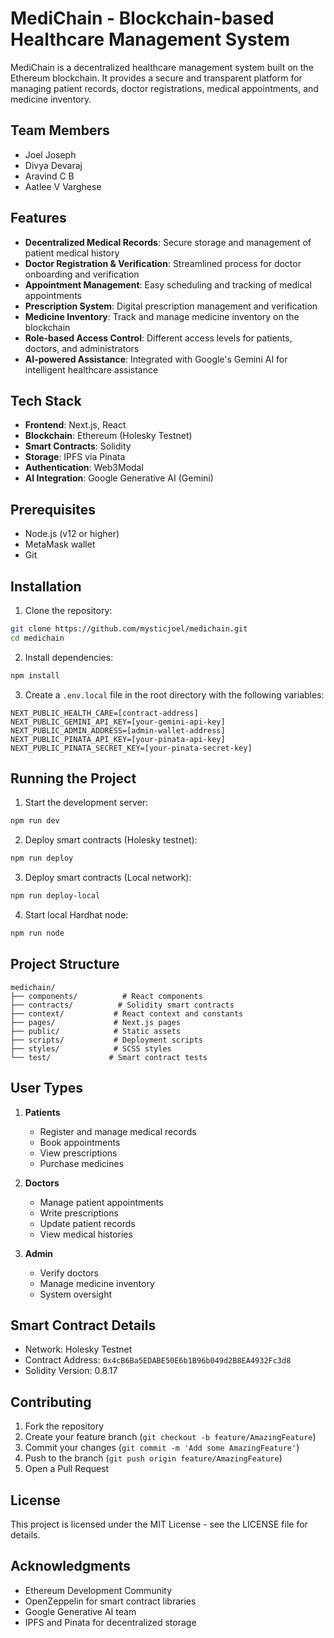 # MediChain - Blockchain-based Healthcare Management System

MediChain is a decentralized healthcare management system built on the Ethereum blockchain. It provides a secure and transparent platform for managing patient records, doctor registrations, medical appointments, and medicine inventory.

## Team Members

- Joel Joseph
- Divya Devaraj
- Aravind C B
- Aatlee V Varghese

## Features

- **Decentralized Medical Records**: Secure storage and management of patient medical history
- **Doctor Registration & Verification**: Streamlined process for doctor onboarding and verification
- **Appointment Management**: Easy scheduling and tracking of medical appointments
- **Prescription System**: Digital prescription management and verification
- **Medicine Inventory**: Track and manage medicine inventory on the blockchain
- **Role-based Access Control**: Different access levels for patients, doctors, and administrators
- **AI-powered Assistance**: Integrated with Google's Gemini AI for intelligent healthcare assistance

## Tech Stack

- **Frontend**: Next.js, React
- **Blockchain**: Ethereum (Holesky Testnet)
- **Smart Contracts**: Solidity
- **Storage**: IPFS via Pinata
- **Authentication**: Web3Modal
- **AI Integration**: Google Generative AI (Gemini)

## Prerequisites

- Node.js (v12 or higher)
- MetaMask wallet
- Git

## Installation

1. Clone the repository:
```bash
git clone https://github.com/mysticjoel/medichain.git
cd medichain
```

2. Install dependencies:
```bash
npm install
```

3. Create a `.env.local` file in the root directory with the following variables:
```env
NEXT_PUBLIC_HEALTH_CARE=[contract-address]
NEXT_PUBLIC_GEMINI_API_KEY=[your-gemini-api-key]
NEXT_PUBLIC_ADMIN_ADDRESS=[admin-wallet-address]
NEXT_PUBLIC_PINATA_API_KEY=[your-pinata-api-key]
NEXT_PUBLIC_PINATA_SECRET_KEY=[your-pinata-secret-key]
```

## Running the Project

1. Start the development server:
```bash
npm run dev
```

2. Deploy smart contracts (Holesky testnet):
```bash
npm run deploy
```

3. Deploy smart contracts (Local network):
```bash
npm run deploy-local
```

4. Start local Hardhat node:
```bash
npm run node
```

## Project Structure

```
medichain/
├── components/          # React components
├── contracts/          # Solidity smart contracts
├── context/           # React context and constants
├── pages/             # Next.js pages
├── public/            # Static assets
├── scripts/           # Deployment scripts
├── styles/            # SCSS styles
└── test/             # Smart contract tests
```

## User Types

1. **Patients**
   - Register and manage medical records
   - Book appointments
   - View prescriptions
   - Purchase medicines

2. **Doctors**
   - Manage patient appointments
   - Write prescriptions
   - Update patient records
   - View medical histories

3. **Admin**
   - Verify doctors
   - Manage medicine inventory
   - System oversight

## Smart Contract Details

- Network: Holesky Testnet
- Contract Address: `0x4cB6Ba5EDABE50E6b1B96b049d2B8EA4932Fc3d8`
- Solidity Version: 0.8.17

## Contributing

1. Fork the repository
2. Create your feature branch (`git checkout -b feature/AmazingFeature`)
3. Commit your changes (`git commit -m 'Add some AmazingFeature'`)
4. Push to the branch (`git push origin feature/AmazingFeature`)
5. Open a Pull Request

## License

This project is licensed under the MIT License - see the LICENSE file for details.

## Acknowledgments

- Ethereum Development Community
- OpenZeppelin for smart contract libraries
- Google Generative AI team
- IPFS and Pinata for decentralized storage
